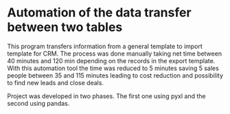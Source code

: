 # Automation of the data transfer between two tables
This program transfers information from a general template to import template for CRM. The process was done manually taking net time between 40 minutes and 120 min depending on the records in the export template.
With this automation tool the time was reduced to 5 minutes saving 5 sales people between 35 and 115 minutes leading to cost reduction and possibility to find new leads and close deals.

Project was developed in two phases. The first one using pyxl and the second using pandas.
